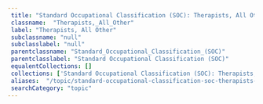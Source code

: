 ```yaml
--- 
 title: "Standard Occupational Classification (SOC): Therapists, All Other" 
 classname:  "Therapists,_All_Other" 
 label: "Therapists, All Other" 
 subclassname: "null" 
 subclasslabel: "null" 
 parentclassname: "Standard_Occupational_Classification_(SOC)" 
 parentclasslabel: "Standard Occupational Classification (SOC)" 
 equalentCollections: [] 
 collections: ['Standard Occupational Classification (SOC): Therapists, All Other']
 aliases:  "/topic/standard-occupational-classification-soc-therapists-all-other"  
 searchCategory: "topic" 
---
```

